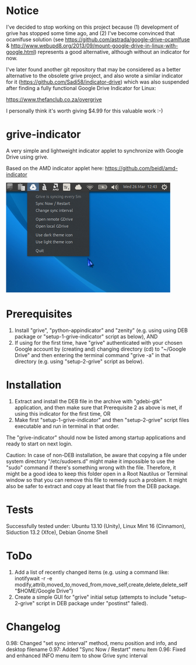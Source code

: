 Notice
===============
I've decided to stop working on this project because (1) development of grive has stopped some time ago, and (2) I've become convinced that ocamlfuse solution (see https://github.com/astrada/google-drive-ocamlfuse & http://www.webupd8.org/2013/09/mount-google-drive-in-linux-with-google.html) represents a good alternative, although without an indicator for now.

I've later found another git repository that may be considered as a better alternative to the obsolete grive project, and also wrote a similar indicator for it (https://github.com/Sadi58/indicator-drive) which was also suspended after finding a fully functional Google Drive Indicator for Linux:

https://www.thefanclub.co.za/overgrive

I personally think it's worth giving $4.99 for this valuable work :-)

grive-indicator
===============

A very simple and lightweight indicator applet to synchronize with Google Drive using grive.

Based on the AMD indicator applet here: https://github.com/beidl/amd-indicator

![screenshot](grive-indicator-screenshot.png)

Prerequisites
===============

1. Install "grive", "python-appindicator" and "zenity" (e.g. using using DEB package or "setup-1-grive-indicator" script as below), AND
2. If using for the first time, have "grive" authenticated with your chosen Google account by (creating and) changing directory (cd) to "~/Google Drive" and then entering the terminal command "grive -a" in that directory (e.g. using "setup-2-grive" script as below).

Installation
===============
1. Extract and install the DEB file in the archive with "gdebi-gtk" application, and then make sure that Prerequisite 2 as above is met, if using this indicator for the first time, OR
2. Make first "setup-1-grive-indicator" and then "setup-2-grive" script files executable and run in terminal in that order.

The "grive-indicator" should now be listed among startup applications and ready to start on next login.

Caution: In case of non-DEB installation, be aware that copying a file under system directory "/etc/sudoers.d" might make it impossible to use the "sudo" command if there's something wrong with the file. Therefore, it might be a good idea to keep this folder open in a Root Nautilus or Terminal window so that you can remove this file to remedy such a problem. It might also be safer to extract and copy at least that file from the DEB package.

Tests
===============
Successfully tested under: Ubuntu 13.10 (Unity), Linux Mint 16 (Cinnamon), Siduction 13.2 (Xfce), Debian Gnome Shell

ToDo
===============

1. Add a list of recently changed items (e.g. using a command like: inotifywait -r -e modify,attrib,moved_to,moved_from,move_self,create,delete,delete_self "$HOME/Google Drive")
2. Create a simple GUI for "grive" initial setup (attempts to include "setup-2-grive" script in DEB package under "postinst" failed).

Changelog
===============

0.98: Changed "set sync interval" method, menu position and info, and desktop filename
0.97: Added "Sync Now / Restart" menu item
0.96: Fixed and enhanced INFO menu item to show Grive sync interval
